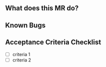 ## What does this MR do?

## Known Bugs

## Acceptance Criteria Checklist
- [ ] criteria 1
- [ ] criteria 2
